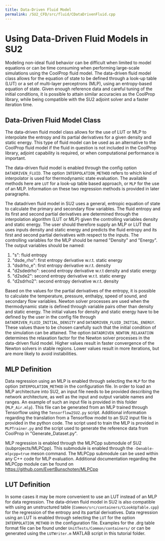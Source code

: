 ```yaml
---
title: Data-Driven Fluid Model
permalink: /SU2_CFD/src/fluid/CDataDrivenFluid.cpp
---
```

# Using Data-Driven Fluid Models in SU2
Modeling non-ideal fluid behavior can be difficult when limited to model equations or can be time consuming when performing large-scale simulations using the CoolProp fluid model. The data-driven fluid model class allows for the equation of state to be defined through a look-up table (LUT) or a set of multi-layer perceptrons (MLP), using an entropy-based equation of state. Given enough reference data and careful tuning of the initial conditions, it is possible to attain similar accuracies as the CoolProp library, while being compatible with the SU2 adjoint solver and a faster iteration time.  

## Data-Driven Fluid Model Class

The data-driven fluid model class allows for the use of LUT or MLP to interpolate the entropy and its partial derivatives for a given density and static energy. This type of fluid model can be used as an alternative to the CoolProp fluid model if the fluid in question is not included in the CoolProp library, adjoint capability is required, or when computational performance is important. 

The data-driven fluid model is enabled through the config option ```DATADRIVEN_FLUID```. The option ```INTERPOLATION_METHOD``` refers to which kind of interpolator is used for thermodynamic state evaluation. The available methods here are ```LUT``` for a look-up table based approach, or ```MLP``` for the use of an MLP. Information on these two regression methods is provided in later paragraphs.

The datadriven fluid model in SU2 uses a general, entropic equation of state to calculate the primary and secondary flow variables. The fluid entropy and its first and second partial derivatives are determined through the interpolation algorithm (LUT or MLP) given the controlling variables density and static energy. The user should therefore supply an MLP or LUT that uses inputs density and static energy and predicts the fluid entropy and its first and second partial derivatives with respect to the inputs. 
The controlling variables for the MLP should be named "Density" and "Energy". The output variables should be named:

1. "s": fluid entropy
2. "dsde_rho": first entropy derivative w.r.t. static energy
3. "dsdrho_e": first entropy derivative w.r.t. density
4. "d2sdedrho": second entropy derivative w.r.t density and static energy
5. "d2sde2": second entropy derivative w.r.t. static energy
6. "d2sdrho2": second entropy derivative w.r.t. density 

Based on the values for the partial derivatives of the entropy, it is possible to calculate the temperature, pressure, enthalpy, speed of sound, and secondary flow variables. Newton solver processes are used when the thermodynamic state is defined through variable pairs other than density and static energy. The initial values for density and static energy have to be defined by the user in the config file through ```DATADRIVEN_FLUID_INITIAL_DENSITY``` and ```DATADRIVEN_FLUID_INITIAL_ENERGY```. These values thave to be chosen carefully such that the initial condition of the simulation can be attained. The option ```DATADRIVEN_NEWTON_RELAXATION``` determines the relaxation factor for the Newton solver processes in the data-driven fluid model. Higher values result in faster convergence of the Newton solvers in stable regions. Lower values result in more iterations, but are more likely to avoid instabilities. 

## MLP Definition
Data regression using an MLP is enabled through selecting the ```MLP``` for the option ```INTERPOLATION_METHOD``` in the configuration file. In order to load an MLP architecture into SU2, an input file needs to be provided describing the network architecture, as well as the input and output variable names and ranges. An example of such an input file is provided in this folder (```MLP_Air.mlp```). This file can be generated from an MLP trained through Tensorflow using the ```Tensorflow2SU2.py``` script. Additional information regarding the translation from a Tensorflow model to an SU2 input file is provided in the python code. The script used to train the MLP is provided in ```MLPTrainer.py``` and the script used to generate the reference data from CoolProp in "Generate_Dataset.py". 

MLP regression is enabled through the MLPCpp submodule of SU2 (subprojects/MLPCpp). This submodule is enabled through the ```-Denable-mlpcpp=true``` meson command. The MLPCpp submodule can be used within any C++ code for MLP evaluation. Additional documentation regarding the MLPCpp module can be found on https://github.com/EvertBunschoten/MLPCpp 

## LUT Definition

In some cases it may be more convenient to use an LUT instead of an MLP for data regression. The data-driven fluid model in SU2 is also compatible with using an unstructured table (```Common/src/containers/CLookUpTable.cpp```) for the regression of the entropy and its partial derivatives. Data regression using an LUT is enabled through selecting the ```LUT``` for the option ```INTERPOLATION_METHOD``` in the configuration file. Examples for the .drg table format file can be found under ```UnitTests/Common/containers/``` or can be generated using the ```LUTWriter.m``` MATLAB script in this tutorial folder. 